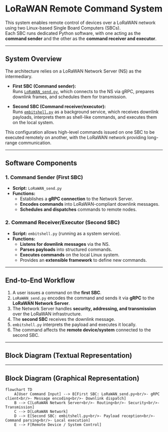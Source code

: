# LoRaWAN Remote Command System

This system enables remote control of devices over a LoRaWAN network using two Linux-based Single Board Computers (SBCs).  
Each SBC runs dedicated Python software, with one acting as the **command sender** and the other as the **command receiver and executor**.  

---

## System Overview

The architecture relies on a LoRaWAN Network Server (NS) as the intermediary.  

- **First SBC (Command sender):**  
  Runs [`LoRaWAN_send.py`](https://github.com/guiott/LoRaWAN_DownLink/blob/main/LoRaWAN_send.py), which connects to the NS via gRPC, prepares downlink frames, and schedules them for transmission.  

- **Second SBC (Command receiver/executor):**  
  Runs [`embitshell.py`](https://github.com/guiott/emb-python/blob/main/embitshell.py) as a background service, which receives downlink payloads, interprets them as shell-like commands, and executes them on the local system.  

This configuration allows high-level commands issued on one SBC to be executed remotely on another, with the LoRaWAN network providing long-range communication.  

---

## Software Components

### 1. Command Sender (First SBC)
- **Script:** `LoRaWAN_send.py`  
- **Functions:**  
  - Establishes a **gRPC connection** to the Network Server.  
  - **Encodes commands** into LoRaWAN-compliant downlink messages.  
  - **Schedules and dispatches** commands to remote nodes.  

### 2. Command Receiver/Executor (Second SBC)
- **Script:** `embitshell.py` (running as a system service).  
- **Functions:**  
  - **Listens for downlink messages** via the NS.  
  - **Parses payloads** into structured commands.  
  - **Executes commands** on the local Linux system.  
  - Provides an **extensible framework** to define new commands.  

---

## End-to-End Workflow

1. A user issues a command on the **first SBC**.  
2. `LoRaWAN_send.py` encodes the command and sends it via **gRPC** to the **LoRaWAN Network Server**.  
3. The Network Server handles **security, addressing, and transmission** over the LoRaWAN infrastructure.  
4. The **second SBC** receives the downlink message.  
5. `embitshell.py` interprets the payload and executes it locally.  
6. The command affects the **remote device/system** connected to the second SBC.  

---

## Block Diagram (Textual Representation)

---

## Block Diagram (Graphical Representation)

```mermaid
flowchart TD
    A[User Command Input] --> B[First SBC: LoRaWAN_send.py<br/>- gRPC client<br/>- Message encoding<br/>- Downlink dispatch]
    B --> C[LoRaWAN Network Server<br/>- Routing<br/>- Security<br/>- Transmission]
    C --> D[LoRaWAN Network]
    D --> E[Second SBC: embitshell.py<br/>- Payload reception<br/>- Command parsing<br/>- Local execution]
    E --> F[Remote Device / System Control]